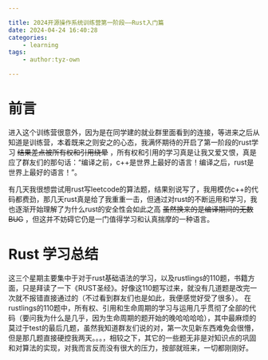 ```yaml
---

title: 2024开源操作系统训练营第一阶段——Rust入门篇
date: 2024-04-24 16:40:28
categories:
    - learning
tags:
    - author:tyz-own

---
```

# 前言

进入这个训练营很意外，因为是在同学建的就业群里面看到的连接，等进来之后从知道是训练营，本着既来之则安之的心态，我满怀期待的开启了第一阶段的rust学习 ~~结果差点被所有权和引用绕晕~~ ，所有权和引用的学习真是让我又爱又恨，真是应了群友们的那句话：“编译之前，c++是世界上最好的语言！编译之后，rust是世界上最好的语言！”。

有几天我很想尝试用rust写leetcode的算法题，结果别说写了，我用模仿c++的代码都费劲，那几天rust真是给了我重重一击，但通过对rust的不断运用和学习，我也逐渐开始理解了为什么rust的安全性会如此之高 ~~虽然换来的是编译期间的无数BUG~~ ，但这并不妨碍它仍是一门值得学习和认真揣摩的一种语言。

# Rust 学习总结

这三个星期主要集中于对于rust基础语法的学习，以及rustlings的110题，书籍方面，只是拜读了一下《RUST圣经》。好像这110题写过来，就没有几道题是改完一次就不报错直接通过的（不过看到群友们也是如此，我便感觉好受了很多）。
在rustlings的110题中，所有权、引用和生命周期的学习与运用几乎贯彻了全部的代码（要问我为什么是几乎，因为生命周期的题开始的晚哈哈哈哈），其中最麻烦的莫过于test的最后几题，虽然我知道群友们说的对，第一次见新东西难免会很懵，但是那几题直接硬控我两天。。。，相较之下，其它的一些题无非是对知识点的巩固和对算法的实现，对我而言反而没有很大的压力，按部就班来，一切都刚刚好。


